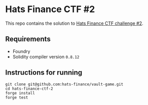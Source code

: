 # Hats Finance CTF #2

This repo contains the solution to [Hats Finance CTF challenge #2](https://github.com/hats-finance/vault-game).

## Requirements
- Foundry
- Solidity compiler version `0.8.12`

## Instructions for running
```
git clone git@github.com:hats-finance/vault-game.git
cd hats-finance-ctf-2
forge install
forge test
```
